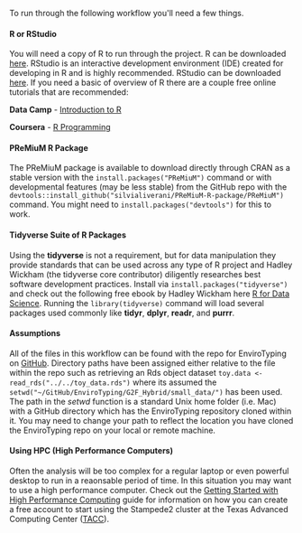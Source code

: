 To run through the following workflow you'll need a few things.

#### R or RStudio
You will need a copy of R to run through the project. R can be downloaded [here](https://cran.r-project.org/mirrors.html).  RStudio is an interactive development environment (IDE) created for developing in R and is highly recommended. RStudio can be downloaded [here](https://www.rstudio.com/products/rstudio/download/). If you need a basic of overview of R there are a couple free online tutorials that are recommended:

**Data Camp** - [Introduction to R](https://www.datacamp.com/courses/free-introduction-to-r)

**Coursera** - [R Programming](https://www.coursera.org/learn/r-programming)

#### PReMiuM R Package
The PReMiuM package is available to download directly through CRAN as a stable version with the `install.packages("PReMiuM")` command or with developmental features (may be less stable) from the GitHub repo with the `devtools::install_github("silvialiverani/PReMiuM-R-package/PReMiuM")` command.  You might need to `install.packages("devtools")` for this to work.

#### Tidyverse Suite of R Packages
Using the **tidyverse** is not a requirement, but for data manipulation they provide standards that can be used across any type of R project and Hadley Wickham (the tidyverse core contributor) diligently researches best software development practices. Install via `install.packages("tidyverse")` and check out the following free ebook by Hadley Wickham here [R for Data Science](http://r4ds.had.co.nz/).  Running the `library(tidyverse)` command will load several packages used commonly like **tidyr**, **dplyr**, **readr**, and **purrr**.

#### Assumptions
All of the files in this workflow can be found with the repo for EnviroTyping on [GitHub](https://github.com/TACC/EnviroTyping).  Directory paths have been assigned either relative to the file within the repo such as retrieving an Rds object dataset `toy.data <- read_rds("../../toy_data.rds")` where its assumed the `setwd("~/GitHub/EnviroTyping/G2F_Hybrid/small_data/")` has been used.  The path in the _setwd_ function is a standard Unix home folder (i.e. Mac) with a GitHub directory which has the EnviroTyping repository cloned within it.  You may need to change your path to reflect the location you have cloned the EnviroTyping repo on your local or remote machine.

#### Using HPC (High Performance Computers)
Often the analysis will be too complex for a regular laptop or even powerful desktop to run in a reaonsable period of time.  In this situation you may want to use a high performance computer.  Check out the [Getting Started with High Performance Computing](/../tutorials/hpc.md) guide for information on how you can create a free account to start using the Stampede2 cluster at the Texas Advanced Computing Center ([TACC](https://portal.tacc.utexas.edu/user-guides/stampede2)).
